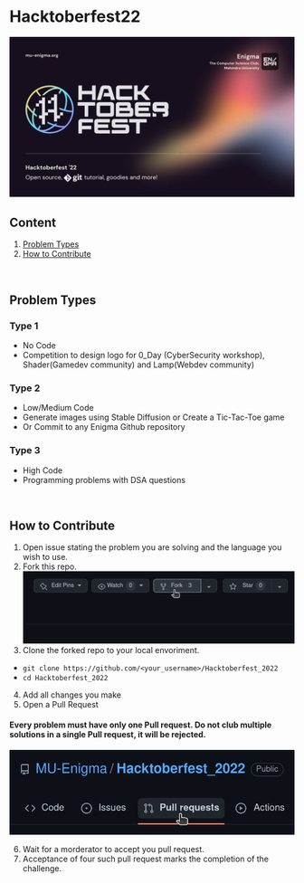 # Hacktoberfest22
![HacktoberFestBanner](assets/banner.jpeg)

## Content
1. [Problem Types](#problem-types)
2. [How to Contribute](#how-to-contribute)
<br>

## Problem Types

### Type 1
- No Code
- Competition to design logo for 0_Day (CyberSecurity workshop), Shader(Gamedev community) and Lamp(Webdev community)

### Type 2
- Low/Medium Code
- Generate images using Stable Diffusion or Create a Tic-Tac-Toe game
- Or Commit to any Enigma Github repository

### Type 3
- High Code
- Programming problems with DSA questions
<br>

## How to Contribute
1. Open issue stating the problem you are solving and the language you wish to use.
2. Fork this repo.
![Fork](assets/fork.png)
3. Clone the forked repo to your local envoriment.
- `git clone https://github.com/<your_username>/Hacktoberfest_2022`
- `cd Hacktoberfest_2022`
4. Add all changes you make
5. Open a Pull Request
#### Every problem must have only one Pull request. Do not club multiple solutions in a single Pull request, it will be rejected.

![PR](assets/pullreq.png)

6. Wait for a morderator to accept you pull request.
7. Acceptance of four such pull request marks the completion of the challenge.
